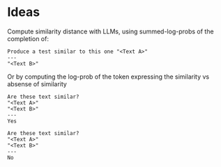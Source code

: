 # Ideas

Compute similarity distance with LLMs, using summed-log-probs of the completion of:
```
Produce a test similar to this one "<Text A>"
---
"<Text B>"
```

Or by computing the log-prob of the token expressing the similarity vs absense of similarity

```
Are these text similar?
"<Text A>"
"<Text B>"
---
Yes
```

```
Are these text similar?
"<Text A>"
"<Text B>"
---
No
```